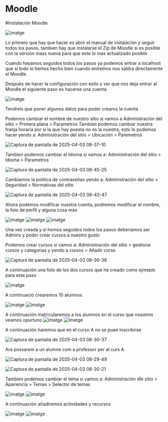 # Moodle

#Instalación Moodle

![imatge](https://github.com/user-attachments/assets/4f333ac9-0805-4789-ac30-aad6364f5624)

Lo primero que hay que hacer es abrir el manual de instalación y seguir todos los pasos, tambien hay que instalarse el Zip de Moodle si es posible con la versión mass nueva para que este lo mas actualizado posible

Cuando hayamos seguidos todos los pasos ya podemos entrar a localhost que si todo lo hemos hecho bien cuando entremos nos saldra directamente el Moodle.

Después de hacer la configuración con exito y ver que nos deja entrar al Moodle el siguiente paso es hacerse una cuenta.

![imatge](https://github.com/user-attachments/assets/74207d0b-325c-4a25-85c9-2e95ea460ef8)

Tendreis que poner algunos datos para poder crearos la cuenta

Podemos cambiar el nombre de nuestro sitio si vamos a Administración del sitio > Primera plana > Parametros
Tambien podemos cambiar nuestra franja horaria por si la que hay puesta no es la nuestra, esto lo podemos hacer yendo a: Administración del sitio > Ubicación > Paremetros

![Captura de pantalla de 2025-04-03 08-37-10](https://github.com/user-attachments/assets/8b56b3da-6821-4852-b161-7df4d2f9c597)

Tambien podemos cambiar el idioma si vamos a: Administración del sitio > Idioma > Parametros

![Captura de pantalla de 2025-04-03 08-45-25](https://github.com/user-attachments/assets/4ed01dcf-a6a1-4756-a62c-4bd0e00548aa)

Cambiamos la politica de contraseñas yendo a: Administración del sitio > Seguridad > Normativas del sitio

 ![Captura de pantalla de 2025-04-03 08-43-47](https://github.com/user-attachments/assets/57d128f1-a42f-4fe9-a754-bae08a313c40)

Ahora podemos modificar nuestra cuenta, podremos modificar el nombre, la foto de perfil y alguna cosa más

![imatge](https://github.com/user-attachments/assets/64fa28cc-8470-4dc6-92af-7c7c9d4265c8)
![imatge](https://github.com/user-attachments/assets/01c637f9-9400-43b1-9e06-e770e215d282)
![imatge](https://github.com/user-attachments/assets/a4cd54b7-5cb6-403f-be86-f869f1934944)


Una vez creada y si hemos seguidos todos los pasos deberiamos ser Admins y poder crear cursos a nuestro gusto

Podemos crear cursos si vamos a: Administración del sitio > gestiona cursos y categorias y yendo a cursos > Añadir curso

![Captura de pantalla de 2025-04-03 08-36-38](https://github.com/user-attachments/assets/ce942d89-040b-4e1f-87c1-e47b1d4589c1)

A continuación una foto de los dos cursos que he creado como ejmeplo para este paso

![imatge](https://github.com/user-attachments/assets/818a6e8d-298b-4655-b831-c4ea06831f58)

A continuació crearemos 10 alumnos

![imatge](https://github.com/user-attachments/assets/b50027ef-4bb7-4830-b374-a904799bc640)
![imatge](https://github.com/user-attachments/assets/61966638-8597-474c-965f-f73a64d53c39)

A continuación matricularemos a los alumnos en el curso que nosotros veamos opurtuno
![imatge](https://github.com/user-attachments/assets/9ab11b74-ec8c-4236-aca6-e0302f6593ee)
![imatge](https://github.com/user-attachments/assets/f53aa735-f443-41ff-bfea-09811d8b8c9e)

A continuación haremos que en el curso A no se puee inscribirse

![Captura de pantalla de 2025-04-03 08-30-37](https://github.com/user-attachments/assets/2e4dc398-2703-491f-9e29-41459c988d95)

Ara possarem a un alumne com a professor per al curs A

![Captura de pantalla de 2025-04-03 08-29-49](https://github.com/user-attachments/assets/6969eaec-e09d-46f2-90fb-6003306a3748)

![Captura de pantalla de 2025-04-03 08-30-21](https://github.com/user-attachments/assets/9745f5ec-59a8-4a1a-838a-c9081b67bde8)

Tambien podemos cambiar el tema si vamos a: Administración dle sitio > Apariencia > Temas > Selector de temas 

![imatge](https://github.com/user-attachments/assets/6816b5d1-2286-4fc0-9399-06ab246dfc1f)
![imatge](https://github.com/user-attachments/assets/79802d17-f87a-4752-aeda-fe5bf3086a4a)

A continuación añadiremos actividades y recursos 

![imatge](https://github.com/user-attachments/assets/eb7854f6-3172-4a5a-a691-2eabcaa1a487)
![imatge](https://github.com/user-attachments/assets/5f3ca78d-06f3-4195-877b-678f3a809b66)




